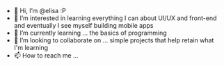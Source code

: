 - 👋 Hi, I’m @elisa :P
- 👀 I’m interested in learning everything I can about UI/UX and front-end and eventually I see myself building mobile apps
- 🌱 I’m currently learning ... the basics of programming
- 💞️ I’m looking to collaborate on ... simple projects that help retain what I'm learning
- 📫 How to reach me ...

<!---
elisayadarola/elisayadarola is a ✨ special ✨ repository because its `README.md` (this file) appears on your GitHub profile.
You can click the Preview link to take a look at your changes.
--->
